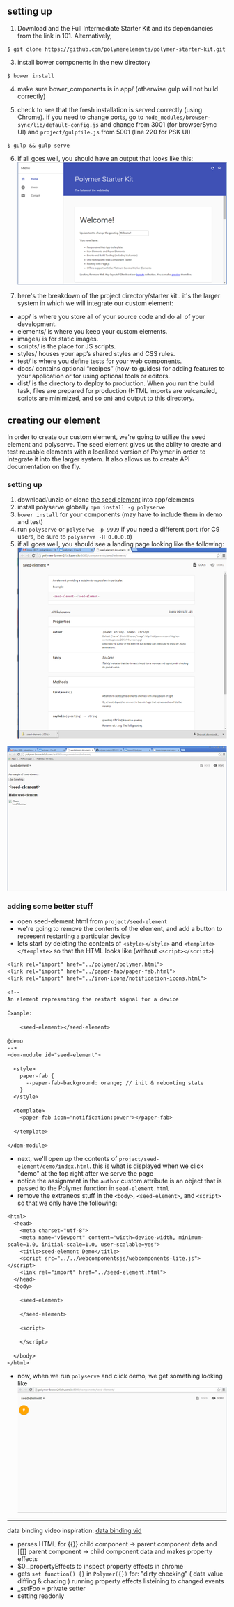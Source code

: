 ## setting up

1. Download and the Full Intermediate Starter Kit and its dependancies from the link in 101.  Alternatively,
```
$ git clone https://github.com/polymerelements/polymer-starter-kit.git
```
3. install bower components in the new directory
```
$ bower install
```
4. make sure bower_components is in app/ (otherwise gulp will not build correctly)

5. check to see that the fresh installation is served correctly (using Chrome). if you need to change ports, go to ```node_modules/browser-sync/lib/default-config.js``` and change from 3001 (for browserSync UI) and ```project/gulpfile.js``` from 5001 (line 220 for PSK UI)
```
$ gulp && gulp serve
```
6. if all goes well, you should have an output that looks like this:
![PSK initial output](PSK_initial_page.png)

7. here's the breakdown of the project directory/starter kit.. it's the larger system in which we will integrate our custom element:

- app/ is where you store all of your source code and do all of your development.
- elements/ is where you keep your custom elements.
- images/ is for static images.
- scripts/ is the place for JS scripts.
- styles/ houses your app’s shared styles and CSS rules.
- test/ is where you define tests for your web components.
- docs/ contains optional “recipes” (how-to guides) for adding features to your application or for using optional tools or editors.
- dist/ is the directory to deploy to production. When you run the build task, files are prepared for production (HTML imports are vulcanzied, scripts are minimized, and so on) and output to this directory.

## creating our element
In order to create our custom element, we're going to utilize the seed element and polyserve.
The seed element gives us the ablity to create and test reusable elements with a localized version of Polymer in order 
to integrate it into the larger system. It also allows us to create API documentation on the fly.
### setting up
1. download/unzip or clone [the seed element](https://www.polymer-project.org/1.0/docs/start/reusableelements.html) into app/elements
2. install polyserve globally ```npm install -g polyserve```
3. ```bower install``` for your components (may have to include them in demo and test)
4. run ```polyserve``` or ```polyserve -p 9999``` if you need a different port (for C9 users, be sure to ```polyserve -H 0.0.0.0```)
5. if all goes well, you should see a landing page looking like the following:
![reusable element output](reusable-element.png)

![reusable element demo](reusable-element-demo-.png)
### adding some better stuff
- open seed-element.html from ```project/seed-element```
- we're going to remove the contents of the element, and add a button to represent restarting a particular device
- lets start by deleting the contents of ```<style></style>``` and ```<template></template>``` so that the HTML looks like (without ```<script></script>```)
```
<link rel="import" href="../polymer/polymer.html">
<link rel="import" href="../paper-fab/paper-fab.html">
<link rel="import" href="../iron-icons/notification-icons.html">

<!--
An element representing the restart signal for a device

Example:

    <seed-element></seed-element>

@demo
-->
<dom-module id="seed-element">

  <style>
    paper-fab {
      --paper-fab-background: orange; // init & rebooting state
    }
  </style>

  <template>
    <paper-fab icon="notification:power"></paper-fab>
  
  </template>

</dom-module>
```
- next, we'll open up the contents of ```project/seed-element/demo/index.html```.  this is what is displayed when we click "demo" at the top right after we serve the page
- notice the assignment in the ```author``` custom attribute is an object that is passed to the Polymer function in ```seed-element.html```
- remove the extraneos stuff in the ```<body>```, ```<seed-element>```, and ```<script>``` so that we only have the following:
```
<html>
  <head>
    <meta charset="utf-8">
    <meta name="viewport" content="width=device-width, minimum-scale=1.0, initial-scale=1.0, user-scalable=yes">
    <title>seed-element Demo</title>
    <script src="../../webcomponentsjs/webcomponents-lite.js"></script>
    <link rel="import" href="../seed-element.html">
  </head>
  <body>

    <seed-element>
      
    </seed-element>

    <script>
 
    </script>

  </body>
</html>
```
- now, when we run ```polyserve``` and click demo, we get something looking like
![demo-element-power-button](power-button-demo.png)
---
data binding video inspiration: [data binding vid](https://youtu.be/1sx6YNn58OQ)


- parses HTML for {{}} child component -> parent component data and [[]] parent component -> child component data and makes property effects
- $0._propertyEffects to inspect property effects in chrome
- gets ```set function() {}``` in ```Polymer({})``` for:
	 "dirty checking" ( data value diffing & chacing )
	 running property effects
	 listeining to changed events
- _setFoo = private setter
- setting readonly

